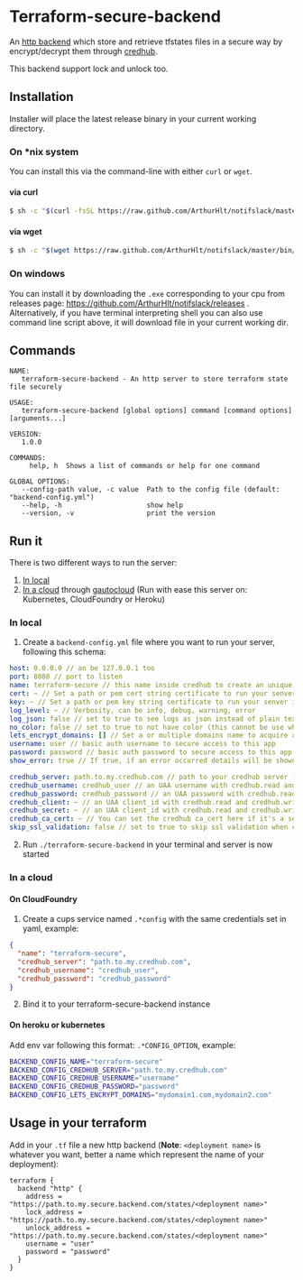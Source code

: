 # Terraform-secure-backend

An [http backend](https://www.terraform.io/docs/backends/types/http.html) which store and retrieve tfstates files in a secure way by encrypt/decrypt them through [credhub](https://github.com/cloudfoundry-incubator/credhub).

This backend support lock and unlock too.

## Installation

Installer will place the latest release binary in your current working directory.

### On *nix system

You can install this via the command-line with either `curl` or `wget`.

#### via curl

```bash
$ sh -c "$(curl -fsSL https://raw.github.com/ArthurHlt/notifslack/master/bin/install.sh)"
```

#### via wget

```bash
$ sh -c "$(wget https://raw.github.com/ArthurHlt/notifslack/master/bin/install.sh -O -)"
```

### On windows

You can install it by downloading the `.exe` corresponding to your cpu from releases page: https://github.com/ArthurHlt/notifslack/releases .
Alternatively, if you have terminal interpreting shell you can also use command line script above, it will download file in your current working dir.

## Commands

```
NAME:
   terraform-secure-backend - An http server to store terraform state file securely

USAGE:
   terraform-secure-backend [global options] command [command options] [arguments...]

VERSION:
   1.0.0

COMMANDS:
     help, h  Shows a list of commands or help for one command

GLOBAL OPTIONS:
   --config-path value, -c value  Path to the config file (default: "backend-config.yml")
   --help, -h                     show help
   --version, -v                  print the version
```

## Run it

There is two different ways to run the server:
1. [In local](#in-local)
2. [In a cloud](#in-a-cloud) through [gautocloud](https://github.com/cloudfoundry-community/gautocloud) (Run with ease this server on: Kubernetes, CloudFoundry or Heroku)

### In local

1. Create a `backend-config.yml` file where you want to run your server, following this schema:

```yml
host: 0.0.0.0 // an be 127.0.0.1 too
port: 8080 // port to listen
name: terraform-secure // this name inside credhub to create an unique path for your tfstate
cert: ~ // Set a path or pem cert string certificate to run your senver in tls (ignored if lets_encrypt_domains is set)
key: ~ // Set a path or pem key string certificate to run your senver in tls (ignored if lets_encrypt_domains is set)
log_level: ~ // Verbosity, can be info, debug, warning, error
log_json: false // set to true to see logs as json instead of plain text (useful for logsearch)
no_color: false // set to true to not have color (this cannot be use when log_json is to true)
lets_encrypt_domains: [] // Set a or multiple domains name to acquire a certificate from let's encrypt
username: user // basic auth username to secure access to this app
password: password // basic auth password to secure access to this app
show_error: true // If true, if an error occurred details will be shown in the web page as json 

credhub_server: path.to.my.credhub.com // path to your credhub server (note https is enforced)
credhub_username: credhub_user // an UAA username with credhub.read and credhub.write scopes (this can be empty if credhub_client and credhub_secret are set)
credhub_password: credhub_password // an UAA password with credhub.read and credhub.write scopes  (this can be empty if credhub_client and credhub_secret are set)
credhub_client: ~ // an UAA client_id with credhub.read and credhub.write scopes (this can be empty if credhub_username and credhub_password are set)
credhub_secret: ~ // an UAA client_id with credhub.read and credhub.write scopes (this can be empty if credhub_username and credhub_password are set)
credhub_ca_cert: ~ // You can set the credhub ca_cert here if it's a self signed certificate
skip_ssl_validation: false // set to true to skip ssl validation when connecting to your credhub (prefer use credhub_ca_cert for security reasons)
```

2. Run `./terraform-secure-backend` in your terminal and server is now started

### In a cloud
  
#### On CloudFoundry

1. Create a cups service named `.*config` with the same credentials set in yaml, example:
```json
{
  "name": "terraform-secure",
  "credhub_server": "path.to.my.credhub.com",
  "credhub_username": "credhub_user",
  "credhub_password": "credhub_password"
}
```
2. Bind it to your terraform-secure-backend instance

#### On heroku or kubernetes

Add env var following this format: `.*CONFIG_OPTION`, example:

```bash
BACKEND_CONFIG_NAME="terraform-secure"
BACKEND_CONFIG_CREDHUB_SERVER="path.to.my.credhub.com"
BACKEND_CONFIG_CREDHUB_USERNAME="username"
BACKEND_CONFIG_CREDHUB_PASSWORD="password"
BACKEND_CONFIG_LETS_ENCRYPT_DOMAINS="mydomain1.com,mydomain2.com"
```

## Usage in your terraform

Add in your `.tf` file a new http backend (**Note**: `<deployment name>` is whatever you want, better a name which represent the name of your deployment):

```hcl
terraform {
  backend "http" {
    address = "https://path.to.my.secure.backend.com/states/<deployment name>"
    lock_address = "https://path.to.my.secure.backend.com/states/<deployment name>"
    unlock_address = "https://path.to.my.secure.backend.com/states/<deployment name>"
    username = "user"
    password = "password"
  }
}
```